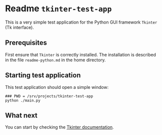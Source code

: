# Readme `tkinter-test-app`

This is a very simple test application for the Python GUI framework `Tkinter` (Tk interface).

## Prerequisites

First ensure that `Tkinter` is correctly installed. The installation is described in the file `readme-python.md` in the home directory.

## Starting test application

This test application should open a simple window:

```shell
### PWD = /srv/projects/tkinter-test-app
python ./main.py
```

## What next

You can start by checking the [Tkinter documentation](https://docs.python.org/3/library/tkinter.html).
